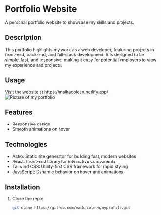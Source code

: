# Portfolio Website

A personal portfolio website to showcase my skills and projects.

## Description
This portfolio highlights my work as a web developer, featuring projects in front-end, back-end, and full-stack development. It is designed to be simple, fast, and responsive, making it easy for potential employers to view my experience and projects.

## Usage
Visit the website at https://maikacoleen.netlify.app/
![Picture of my portfolio](https://maikacoleen.netlify.app/)

## Features
- Responsive design
- Smooth animations on hover

## Technologies
- Astro: Static site generator for building fast, modern websites
- React: Front-end library for interactive components
- Tailwind CSS: Utility-first CSS framework for rapid styling
- JavaScript: Dynamic behavior on hover and animations

## Installation

1. Clone the repo:
   ```bash
   git clone https://github.com/maikacoleen/myprofile.git